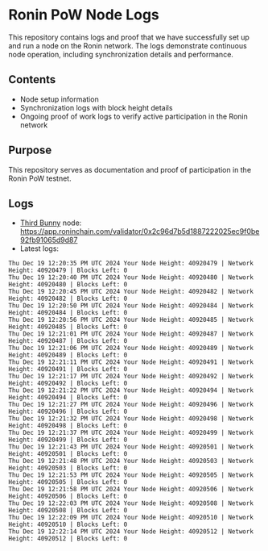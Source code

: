 # Ronin PoW Node Logs

This repository contains logs and proof that we have successfully set up and run a node on the Ronin network. The logs demonstrate continuous node operation, including synchronization details and performance.

## Contents

- Node setup information
- Synchronization logs with block height details
- Ongoing proof of work logs to verify active participation in the Ronin network

## Purpose

This repository serves as documentation and proof of participation in the Ronin PoW testnet.

## Logs

- [Third Bunny](https://thirdbunny.xyz/) node: https://app.roninchain.com/validator/0x2c96d7b5d1887222025ec9f0be92fb91065d9d87
- Latest logs:
```
Thu Dec 19 12:20:35 PM UTC 2024 Your Node Height: 40920479 | Network Height: 40920479 | Blocks Left: 0
Thu Dec 19 12:20:40 PM UTC 2024 Your Node Height: 40920480 | Network Height: 40920480 | Blocks Left: 0
Thu Dec 19 12:20:45 PM UTC 2024 Your Node Height: 40920482 | Network Height: 40920482 | Blocks Left: 0
Thu Dec 19 12:20:50 PM UTC 2024 Your Node Height: 40920484 | Network Height: 40920484 | Blocks Left: 0
Thu Dec 19 12:20:56 PM UTC 2024 Your Node Height: 40920485 | Network Height: 40920485 | Blocks Left: 0
Thu Dec 19 12:21:01 PM UTC 2024 Your Node Height: 40920487 | Network Height: 40920487 | Blocks Left: 0
Thu Dec 19 12:21:06 PM UTC 2024 Your Node Height: 40920489 | Network Height: 40920489 | Blocks Left: 0
Thu Dec 19 12:21:11 PM UTC 2024 Your Node Height: 40920491 | Network Height: 40920491 | Blocks Left: 0
Thu Dec 19 12:21:17 PM UTC 2024 Your Node Height: 40920492 | Network Height: 40920492 | Blocks Left: 0
Thu Dec 19 12:21:22 PM UTC 2024 Your Node Height: 40920494 | Network Height: 40920494 | Blocks Left: 0
Thu Dec 19 12:21:27 PM UTC 2024 Your Node Height: 40920496 | Network Height: 40920496 | Blocks Left: 0
Thu Dec 19 12:21:32 PM UTC 2024 Your Node Height: 40920498 | Network Height: 40920498 | Blocks Left: 0
Thu Dec 19 12:21:37 PM UTC 2024 Your Node Height: 40920499 | Network Height: 40920499 | Blocks Left: 0
Thu Dec 19 12:21:43 PM UTC 2024 Your Node Height: 40920501 | Network Height: 40920501 | Blocks Left: 0
Thu Dec 19 12:21:48 PM UTC 2024 Your Node Height: 40920503 | Network Height: 40920503 | Blocks Left: 0
Thu Dec 19 12:21:53 PM UTC 2024 Your Node Height: 40920505 | Network Height: 40920505 | Blocks Left: 0
Thu Dec 19 12:21:58 PM UTC 2024 Your Node Height: 40920506 | Network Height: 40920506 | Blocks Left: 0
Thu Dec 19 12:22:03 PM UTC 2024 Your Node Height: 40920508 | Network Height: 40920508 | Blocks Left: 0
Thu Dec 19 12:22:09 PM UTC 2024 Your Node Height: 40920510 | Network Height: 40920510 | Blocks Left: 0
Thu Dec 19 12:22:14 PM UTC 2024 Your Node Height: 40920512 | Network Height: 40920512 | Blocks Left: 0
```
